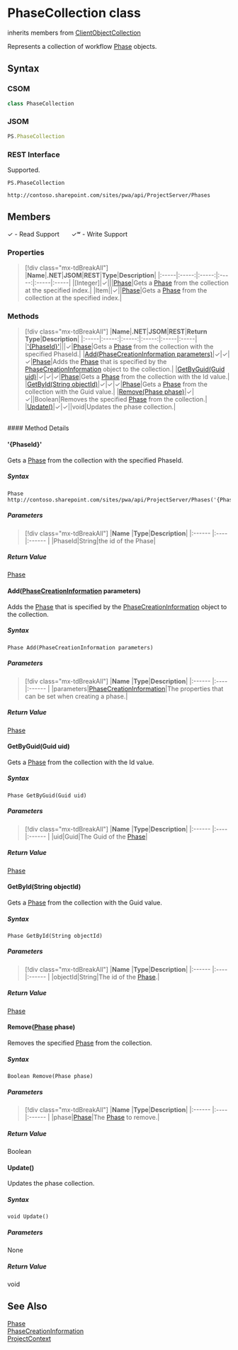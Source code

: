 [comment]: # (Name:PhaseCollection)
[comment]: # (Name:Microsoft.ProjectServer.PhaseCollection)
[comment]: # (Type:class)
[comment]: # (Status:Verified)

# <a name="name"></a>PhaseCollection class

inherits members from [ClientObjectCollection<Phase>](https://msdn.microsoft.com/EN-US/library/ee539303)<br/>

<a name="description"></a>Represents a collection of workflow [Phase](Phase.md) objects.

## <a name="syntax"></a>Syntax

### CSOM

```cs
class PhaseCollection 
```
### JSOM

```javascript
PS.PhaseCollection
```
### REST Interface

Supported.

```
PS.PhaseCollection

http://contoso.sharepoint.com/sites/pwa/api/ProjectServer/Phases
```

## <a name="members"></a>Members


&#x2713; - Read Support &nbsp;&nbsp;&nbsp;&nbsp;&nbsp;&nbsp;&#x2713;&#x02B7; - Write Support

### <a name="properties"></a>Properties
> [!div class="mx-tdBreakAll"]
|**Name**|**.NET**|**JSOM**|**REST**|**Type**|**Description**|
|:-----|:-----:|:-----:|:-----:|:-----|:-----|
|<a name="[Integer]"></a>[Integer]|&#x2713;|||[Phase](Phase.md)|Gets a [Phase](Phase.md) from the collection at the specified index.|
|<a name="Item"></a>Item||&#x2713;||[Phase](Phase.md)|Gets a [Phase](Phase.md) from the collection at the specified index.|

### <a name="methods"></a>Methods
> [!div class="mx-tdBreakAll"]
|**Name**|**.NET**|**JSOM**|**REST**|**Return Type**|**Description**|
|:-----|:-----:|:-----:|:-----:|:-----|:-----|
|[&#39;{PhaseId}&#39;](#&#39;{PhaseId}&#39;)|||&#x2713;|[Phase](Phase.md)|Gets a [Phase](Phase.md) from the collection with the specified PhaseId.|
|[Add(PhaseCreationInformation parameters)](#Add_[PhaseCreationInformation]_PhaseCreationInformation.md__parameters_)|&#x2713;|&#x2713;|&#x2713;|[Phase](Phase.md)|Adds the [Phase](Phase.md) that is specified by the [PhaseCreationInformation](PhaseCreationInformation.md) object to the collection.|
|[GetByGuid(Guid uid)](#GetByGuid_Guid_uid_)|&#x2713;|&#x2713;|&#x2713;|[Phase](Phase.md)|Gets a [Phase](Phase.md) from the collection with the Id value.|
|[GetById(String objectId)](#GetById_String_objectId_)|&#x2713;|&#x2713;|&#x2713;|[Phase](Phase.md)|Gets a [Phase](Phase.md) from the collection with the Guid value.|
|[Remove(Phase phase)](#Remove_[Phase]_Phase.md__phase_)|&#x2713;|&#x2713;||Boolean|Removes the specified [Phase](Phase.md) from the collection.|
|[Update()](#Update__)|&#x2713;|&#x2713;||void|Updates the phase collection.|

<br/>
#### Method Details

#### <a name="&#39;{PhaseId}&#39;"></a>&#39;{PhaseId}&#39;
 
Gets a [Phase](Phase.md) from the collection with the specified PhaseId.

##### Syntax

```
Phase http://contoso.sharepoint.com/sites/pwa/api/ProjectServer/Phases('{PhaseId}')
```

##### Parameters
> [!div class="mx-tdBreakAll"]
|**Name** |**Type**|**Description**|
|:------ |:----|:------ |
|PhaseId|String|the id of the Phase|

##### Return Value

[Phase](Phase.md)

#### <a name="Add_[PhaseCreationInformation]_PhaseCreationInformation.md__parameters_"></a>Add([PhaseCreationInformation](PhaseCreationInformation.md) parameters)
 
Adds the [Phase](Phase.md) that is specified by the [PhaseCreationInformation](PhaseCreationInformation.md) object to the collection.

##### Syntax

```
Phase Add(PhaseCreationInformation parameters)
```

##### Parameters
> [!div class="mx-tdBreakAll"]
|**Name** |**Type**|**Description**|
|:------ |:----|:------ |
|parameters|[PhaseCreationInformation](PhaseCreationInformation.md)|The properties that can be set when creating a phase.|

##### Return Value

[Phase](Phase.md)

#### <a name="GetByGuid_Guid_uid_"></a>GetByGuid(Guid uid)
 
Gets a [Phase](Phase.md) from the collection with the Id value.

##### Syntax

```
Phase GetByGuid(Guid uid)
```

##### Parameters
> [!div class="mx-tdBreakAll"]
|**Name** |**Type**|**Description**|
|:------ |:----|:------ |
|uid|Guid|The Guid of the [Phase](Phase.md)|

##### Return Value

[Phase](Phase.md)

#### <a name="GetById_String_objectId_"></a>GetById(String objectId)
 
Gets a [Phase](Phase.md) from the collection with the Guid value.

##### Syntax

```
Phase GetById(String objectId)
```

##### Parameters
> [!div class="mx-tdBreakAll"]
|**Name** |**Type**|**Description**|
|:------ |:----|:------ |
|objectId|String|The id of the [Phase](Phase.md).|

##### Return Value

[Phase](Phase.md)

#### <a name="Remove_[Phase]_Phase.md__phase_"></a>Remove([Phase](Phase.md) phase)
 
Removes the specified [Phase](Phase.md) from the collection.

##### Syntax

```
Boolean Remove(Phase phase)
```

##### Parameters
> [!div class="mx-tdBreakAll"]
|**Name** |**Type**|**Description**|
|:------ |:----|:------ |
|phase|[Phase](Phase.md)|The [Phase](Phase.md) to remove.|

##### Return Value

Boolean

#### <a name="Update__"></a>Update()
 
Updates the phase collection.

##### Syntax

```
void Update()
```

##### Parameters

None

##### Return Value

void

## <a name="seeAlso"></a>See Also

[Phase](Phase.md)<br/>
[PhaseCreationInformation](PhaseCreationInformation.md)<br/>
[ProjectContext](ProjectContext.md)<br/>
